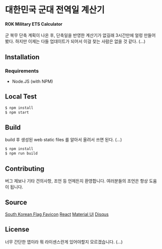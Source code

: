 # 대한민국 군대 전역일 계산기
#### ROK Military ETS Calculator

군 복무 단축 계획이 나온 후, 단축일을 반영한 계산기가 없길래 3시간만에 얼렁 만들어 봤다.
하지만 이제는 다들 업데이트가 되어서 이걸 찾는 사람은 없을 것 같다. (...)

## Installation

### Requirements
* Node.JS (with NPM)

## Local Test
```sh
$ npm install
$ npm start
```

## Build
build 후 생성된 web static files 를 알아서 올려서 쓰면 된다. (...)
```sh
$ npm install
$ npm run build
```

## Contributing
버그 제보나 기타 건의사항, 조언 등 언제든지 환영합니다.
여러분들의 조언은 항상 도움이 됩니다.

## Source
[South Korean Flag Favicon](https://www.freefavicon.com/freefavicons/flags/iconinfo/south-korean-flag-152-8034.html)
[React](https://reactjs.org)
[Material UI](https://material-ui.com)
[Disqus](https://disqus.com)

## License
너무 간단한 앱이라 뭐 라이센스란게 있어야할지 모르겠습니다. (...)